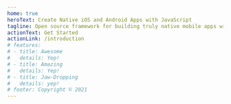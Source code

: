 ```yaml
---
home: true
heroText: Create Native iOS and Android Apps with JavaScript
tagline: Open source framework for building truly native mobile apps with Angular, Vue.js, TypeScript, or JavaScript.
actionText: Get Started
actionLink: /introduction
# features:
# - title: Awesome
#   details: Yep!
# - title: Amazing
#   details: Yep!
# - title: Jaw-Dropping
#   details: yep!
# footer: Copyright © 2021
---
```

